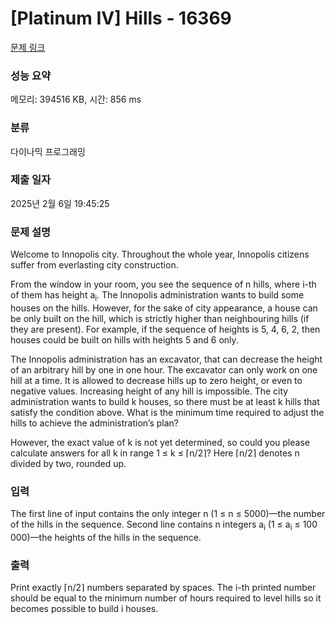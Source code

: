 # [Platinum IV] Hills - 16369 

[문제 링크](https://www.acmicpc.net/problem/16369) 

### 성능 요약

메모리: 394516 KB, 시간: 856 ms

### 분류

다이나믹 프로그래밍

### 제출 일자

2025년 2월 6일 19:45:25

### 문제 설명

<p>Welcome to Innopolis city. Throughout the whole year, Innopolis citizens suffer from everlasting city construction.</p>

<p>From the window in your room, you see the sequence of n hills, where i-th of them has height a<sub>i</sub>. The Innopolis administration wants to build some houses on the hills. However, for the sake of city appearance, a house can be only built on the hill, which is strictly higher than neighbouring hills (if they are present). For example, if the sequence of heights is 5, 4, 6, 2, then houses could be built on hills with heights 5 and 6 only.</p>

<p>The Innopolis administration has an excavator, that can decrease the height of an arbitrary hill by one in one hour. The excavator can only work on one hill at a time. It is allowed to decrease hills up to zero height, or even to negative values. Increasing height of any hill is impossible. The city administration wants to build k houses, so there must be at least k hills that satisfy the condition above. What is the minimum time required to adjust the hills to achieve the administration’s plan?</p>

<p>However, the exact value of k is not yet determined, so could you please calculate answers for all k in range 1 ≤ k ≤ ⌈n/2⌉? Here ⌈n/2⌉ denotes n divided by two, rounded up.</p>

### 입력 

 <p>The first line of input contains the only integer n (1 ≤ n ≤ 5000)—the number of the hills in the sequence. Second line contains n integers a<sub>i</sub> (1 ≤ a<sub>i</sub> ≤ 100 000)—the heights of the hills in the sequence.</p>

### 출력 

 <p>Print exactly ⌈n/2⌉ numbers separated by spaces. The i-th printed number should be equal to the minimum number of hours required to level hills so it becomes possible to build i houses.</p>

